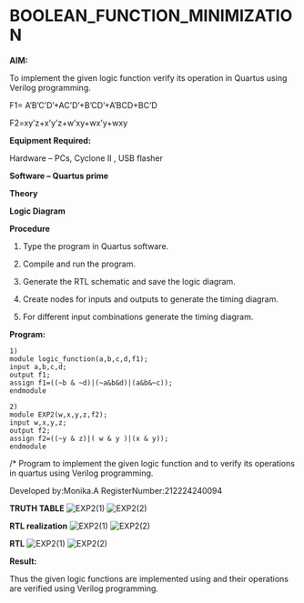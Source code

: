 # BOOLEAN_FUNCTION_MINIMIZATION

**AIM:**

To implement the given logic function verify its operation in Quartus using Verilog programming.

F1= A’B’C’D’+AC’D’+B’CD’+A’BCD+BC’D 

F2=xy’z+x’y’z+w’xy+wx’y+wxy

**Equipment Required:**

Hardware – PCs, Cyclone II , USB flasher

**Software – Quartus prime**

**Theory**

**Logic Diagram**

**Procedure**

1.	Type the program in Quartus software.

2.	Compile and run the program.

3.	Generate the RTL schematic and save the logic diagram.

4.	Create nodes for inputs and outputs to generate the timing diagram.

5.	For different input combinations generate the timing diagram.


**Program:**
```
1)
module logic_function(a,b,c,d,f1);
input a,b,c,d;
output f1;
assign f1=((~b & ~d)|(~a&b&d)|(a&b&~c));
endmodule
```
```
2)
module EXP2(w,x,y,z,f2);
input w,x,y,z;
output f2;
assign f2=((~y & z)|( w & y )|(x & y));
endmodule
```
/* Program to implement the given logic function and to verify its operations in quartus using Verilog programming. 

Developed by:Monika.A 
RegisterNumber:212224240094

**TRUTH TABLE**
![EXP2(1)](https://github.com/user-attachments/assets/77ac30e0-5853-4db8-adbe-2d7a965ff949)
![EXP2(2)](https://github.com/user-attachments/assets/e6f7a980-379c-4fe0-b2ef-1352c3cbdef1)

**RTL realization**
![EXP2(1)](https://github.com/user-attachments/assets/8560031f-30af-4bee-a285-b7ec0995ed5d)
![EXP2(2)](https://github.com/user-attachments/assets/e81b1f1b-c871-474a-bc06-d83d70fb09b9)

**RTL**
![EXP2(1)](https://github.com/user-attachments/assets/e9a06691-59ea-418d-897d-ad90dd93b0bd)
![EXP2(2)](https://github.com/user-attachments/assets/be0dc2ff-6954-43fa-b837-fc8e2b57f740)



**Result:**

Thus the given logic functions are implemented using and their operations are verified using Verilog programming.

